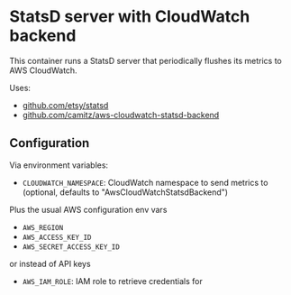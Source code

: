 # StatsD server with CloudWatch backend

This container runs a StatsD server that periodically flushes its metrics to AWS CloudWatch.

Uses:

* [github.com/etsy/statsd](https://github.com/etsy/statsd)
* [github.com/camitz/aws-cloudwatch-statsd-backend](https://github.com/camitz/aws-cloudwatch-statsd-backend)

## Configuration

Via environment variables:

* `CLOUDWATCH_NAMESPACE`: CloudWatch namespace to send metrics to
  (optional, defaults to "AwsCloudWatchStatsdBackend")

Plus the usual AWS configuration env vars

* `AWS_REGION`
* `AWS_ACCESS_KEY_ID`
* `AWS_SECRET_ACCESS_KEY_ID`

or instead of API keys

* `AWS_IAM_ROLE`: IAM role to retrieve credentials for
